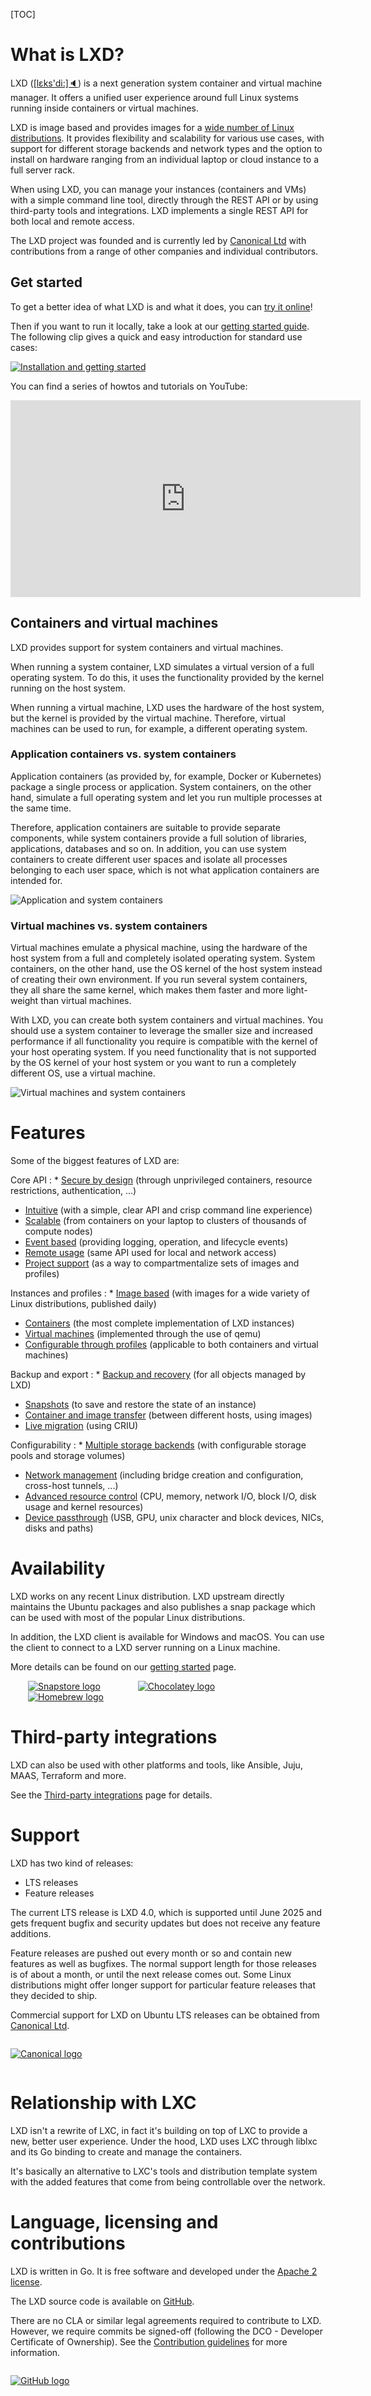 [TOC]

# What is LXD?
LXD (<a href="#" title="Listen" onclick="document.getElementById('player').play();return false;">[lɛks'di:]&#128264;</a>) is a next generation system container and virtual machine manager. It offers a unified user experience around full Linux systems running inside containers or virtual machines.

LXD is image based and provides images for a [wide number of Linux distributions](https://images.linuxcontainers.org). It provides flexibility and scalability for various use cases, with support for different storage backends and network types and the option to install on hardware ranging from an individual laptop or cloud instance to a full server rack.

When using LXD, you can manage your instances (containers and VMs) with a simple command line tool, directly through the REST API or by using third-party tools and integrations. LXD implements a single REST API for both local and remote access.

The LXD project was founded and is currently led by [Canonical Ltd](https://www.canonical.com) with contributions from a range of other companies and individual contributors.

## Get started
To get a better idea of what LXD is and what it does, you can [try it online](/lxd/try-it/)!

Then if you want to run it locally, take a look at our [getting started guide](/lxd/getting-started-cli/). The following clip gives a quick and easy introduction for standard use cases:

<div class="u-hide--small">
 <script id="asciicast-226224" src="https://asciinema.org/a/226224.js" async></script>
</div>
<div class="u-hide--medium u-hide--large">
 <a href="https://asciinema.org/a/226224" target="_blank"><img src="https://asciinema.org/a/226224.svg" alt="Installation and getting started"></a>
</div>

You can find a series of howtos and tutorials on YouTube:

<iframe width="560" height="315" src="https://www.youtube.com/embed/videoseries?list=PLddduKsl-KEhleT9VTR4hbtlNdtMr6cFd" title="YouTube video player" frameborder="0" allow="accelerometer; autoplay; clipboard-write; encrypted-media; gyroscope; picture-in-picture" allowfullscreen></iframe>

## Containers and virtual machines
LXD provides support for system containers and virtual machines.

When running a system container, LXD simulates a virtual version of a full operating system. To do this, it uses the functionality provided by the kernel running on the host system.

When running a virtual machine, LXD uses the hardware of the host system, but the kernel is provided by the virtual machine. Therefore, virtual machines can be used to run, for example, a different operating system.

### Application containers vs. system containers
Application containers (as provided by, for example, Docker or Kubernetes) package a single process or application. System containers, on the other hand, simulate a full operating system and let you run multiple processes at the same time.

Therefore, application containers are suitable to provide separate components, while system containers provide a full solution of libraries, applications, databases and so on. In addition, you can use system containers to create different user spaces and isolate all processes belonging to each user space, which is not what application containers are intended for.

![Application and system containers](/static/img/lxd/application-vs-system-containers.svg "Application and system containers")

### Virtual machines vs. system containers
Virtual machines emulate a physical machine, using the hardware of the host system from a full and completely isolated operating system. System containers, on the other hand, use the OS kernel of the host system instead of creating their own environment. If you run several system containers, they all share the same kernel, which makes them faster and more light-weight than virtual machines.

With LXD, you can create both system containers and virtual machines. You should use a system container to leverage the smaller size and increased performance if all functionality you require is compatible with the kernel of your host operating system. If you need functionality that is not supported by the OS kernel of your host system or you want to run a completely different OS, use a virtual machine.

![Virtual machines and system containers](/static/img/lxd/virtual-machines-vs-system-containers.svg "Virtual machines and system containers")

# Features
Some of the biggest features of LXD are:

Core API
: * [Secure by design](https://linuxcontainers.org/lxd/docs/master/security) (through unprivileged containers, resource restrictions, authentication, ...)
  * [Intuitive](https://linuxcontainers.org/lxd/docs/master/rest-api) (with a simple, clear API and crisp command line experience)
  * [Scalable](https://linuxcontainers.org/lxd/docs/master/clustering) (from containers on your laptop to clusters of thousands of compute nodes)
  * [Event based](https://linuxcontainers.org/lxd/docs/master/events) (providing logging, operation, and lifecycle events)
  * [Remote usage](https://linuxcontainers.org/lxd/docs/master/remotes) (same API used for local and network access)
  * [Project support](https://linuxcontainers.org/lxd/docs/master/projects) (as a way to compartmentalize sets of images and profiles)

Instances and profiles
: * [Image based](https://images.linuxcontainers.org) (with images for a wide variety of Linux distributions, published daily)
  * [Containers](https://linuxcontainers.org/lxd/docs/master/containers) (the most complete implementation of LXD instances)
  * [Virtual machines](https://linuxcontainers.org/lxd/docs/master/virtual-machines) (implemented through the use of qemu)
  * [Configurable through profiles](https://linuxcontainers.org/lxd/docs/master/profiles) (applicable to both containers and virtual machines)

Backup and export
: * [Backup and recovery](https://linuxcontainers.org/lxd/docs/master/backup) (for all objects managed by LXD)
  * [Snapshots](https://linuxcontainers.org/lxd/docs/master/instances#snapshot-scheduling) (to save and restore the state of an instance)
  * [Container and image transfer](https://linuxcontainers.org/lxd/docs/master/image-handling) (between different hosts, using images)
  * [Live migration](https://linuxcontainers.org/lxd/docs/master/migration) (using CRIU)

Configurability
: * [Multiple storage backends](https://linuxcontainers.org/lxd/docs/master/storage) (with configurable storage pools and storage volumes)
  * [Network management](https://linuxcontainers.org/lxd/docs/master/networks) (including bridge creation and configuration, cross-host tunnels, ...)
  * [Advanced resource control](https://linuxcontainers.org/lxd/docs/master/instances#resource-limits-via-) (CPU, memory, network I/O, block I/O, disk usage and kernel resources)
  * [Device passthrough](https://linuxcontainers.org/lxd/docs/master/container-environment) (USB, GPU, unix character and block devices, NICs, disks and paths)


# Availability
LXD works on any recent Linux distribution. LXD upstream directly maintains the Ubuntu packages and also publishes a snap package which can be used with most of the popular Linux distributions.

In addition, the LXD client is available for Windows and macOS. You can use the client to connect to a LXD server running on a Linux machine.

More details can be found on our [getting started](/lxd/getting-started-cli/) page.

[<img src="/static/img/snapstore.svg" alt="Snapstore logo" style="max-height:120px;max-width:200px;padding:0 2em;"/>](https://snapcraft.io/store) [<img src="/static/img/chocolatey.svg" alt="Chocolatey logo" style="max-height:120px;max-width:200px;padding:0 2em;"/>](https://chocolatey.org/) [<img src="/static/img/homebrew.png" alt="Homebrew logo" style="max-height:120px;max-width:200px;padding:0 2em;"/>](https://brew.sh/)

# Third-party integrations

LXD can also be used with other platforms and tools, like Ansible, Juju, MAAS, Terraform and more.

See the [Third-party integrations](/lxd/third-party-integrations/) page for details.

# Support
LXD has two kind of releases:

 * LTS releases
 * Feature releases

The current LTS release is LXD 4.0, which is supported until June 2025 and gets frequent bugfix and security updates but does not receive any feature additions.

Feature releases are pushed out every month or so and contain new features as well as bugfixes. The normal support length for those releases is of about a month, or until the next release comes out. Some Linux distributions might offer longer support for particular feature releases that they decided to ship.

Commercial support for LXD on Ubuntu LTS releases can be obtained from [Canonical Ltd](http://www.canonical.com).

[<img src="/static/img/canonical.png" alt="Canonical logo" style="display:block;float:none;margin-left:auto;margin-right:auto;padding:1em 0;max-height:120px"/>](http://www.canonical.com)

# Relationship with LXC
LXD isn't a rewrite of LXC, in fact it's building on top of LXC to provide a new, better user experience. Under the hood, LXD uses LXC through liblxc and its Go binding to create and manage the containers.

It's basically an alternative to LXC's tools and distribution template system with the added features that come from being controllable over the network.

# Language, licensing and contributions
LXD is written in Go. It is free software and developed under the [Apache 2 license](https://www.apache.org/licenses/LICENSE-2.0).

The LXD source code is available on [GitHub](https://github.com/lxc/lxd).

There are no CLA or similar legal agreements required to contribute to LXD. However, we require commits be signed-off (following the DCO - Developer Certificate of Ownership). See the [Contribution guidelines](https://github.com/lxc/lxd/blob/master/doc/contributing.md) for more information.

[<img src="/static/img/GitHub_Logo.png" alt="GitHub logo" style="display:block;float:none;margin-left:auto;margin-right:auto;padding:1em 0;max-height:120px"/>](https://github.com/lxc/lxd)

<audio id="player">  <source src="/static/audio/lxd.mp3" type="audio/mpeg">  <source src="/static/audio/lxd.ogg" type="audio/ogg">  <source src="/static/audio/lxd.wav" type="audio/wav"></audio>
